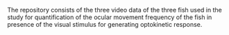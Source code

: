 The repository consists of the three video data of the three fish used in the study for quantification of the ocular movement frequency of the fish in presence of the visual stimulus for generating optokinetic response.
